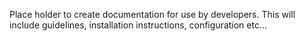 Place holder to create documentation for use by developers. This will include guidelines, installation instructions, configuration etc...